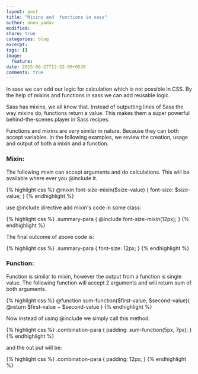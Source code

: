 ```yaml
---
layout: post
title: "Mixins and  functions in sass"
author: annu_yadav
modified:
share: true
categories: blog
excerpt:
tags: []
image:
  feature:
date: 2015-06-27T13:52:00+0530
comments: true
---
```


In sass we can add our logic for calculation which is not possible in CSS. By the help of mixins and functions in sass 
we can add reusable logic.

Sass has mixins, we all know that. Instead of outputting lines of Sass the way mixins do, functions return a value. 
This makes them a super powerful behind-the-scenes player in Sass recipes.

Functions and mixins are very similar in nature. Because they can both accept variables. In the following examples, we 
review the creation, usage and output of both a mixin and a function.


### Mixin:
The following mixin can accept arguments and do calculations. This will be available where ever you @include it.

{% highlight css %}
@mixin font-size-mixin($size-value) {
  font-size: $size-value;
}
{% endhighlight %}

use @include directive add mixin's code in some class:

{% highlight css %}
.summary-para {
  @include font-size-mixin(12px);
}
{% endhighlight %}

The final outcome of above code is:

{% highlight css %}
.summary-para {
  font-size: 12px;
}
{% endhighlight %}


### Function:
Function is similar to mixin, however the output from a function is single value.
The following function will accept 2 arguments and will return sum of both arguments.

{% highlight css %}
@function sum-function($first-value, $second-value){
  @return $first-value + $second-value
}
{% endhighlight %}

Now instead of using @include we simply call this method.

{% highlight css %}
.combination-para {
  padding: sum-function(5px, 7px);
}
{% endhighlight %}

and the out put will be:

{% highlight css %}
.combination-para {
  padding: 12px;
}
{% endhighlight %}
